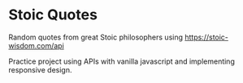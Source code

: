 # Stoic Quotes

Random quotes from great Stoic philosophers using https://stoic-wisdom.com/api

Practice project using APIs with vanilla javascript and implementing responsive design.
